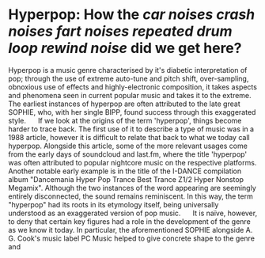 
# Hyperpop: How the *car noises* *crash noises* *fart noises* *repeated drum loop* *rewind noise* did we get here?

Hyperpop is a music genre characterised by it's diabetic interpretation of pop; through the use of extreme auto-tune and pitch shift, over-sampling, obnoxious use of effects and highly-electronic composition, it takes aspects and phenomena seen in current popular music and takes it to the extreme. The earliest instances of hyperpop are often attributed to the late great SOPHIE, who, with her single BIPP, found success through this exaggerated style. 
$\quad$ If we look at the origins of the term 'hyperpop', things become harder to trace back.  The first use of it to describe a type of music was in a 1988 article, however it is difficult to relate that back to what we today call hyperpop. Alongside this article, some of the more relevant usages come from the early days of soundcloud and last.fm, where the title 'hyperpop' was often attributed to popular nightcore music on the respective platforms. Another notable early example is in the title of the I-DANCE compilation album "Dancemania Hyper Pop Trance Best Trance Z1/2 Hyper Nonstop Megamix". Although the two instances of the word appearing are seemingly entirely disconnected, the sound remains reminiscent. In this way, the term "hyperpop" had its roots in its etymology itself, being universally understood as an exaggerated version of pop music. 
$\quad$ It is naïve, however, to deny that certain key figures had a role in the development of the genre as we know it today. In particular, the aforementioned SOPHIE alongside A. G.  Cook's music label PC Music helped to give concrete shape to the genre and 